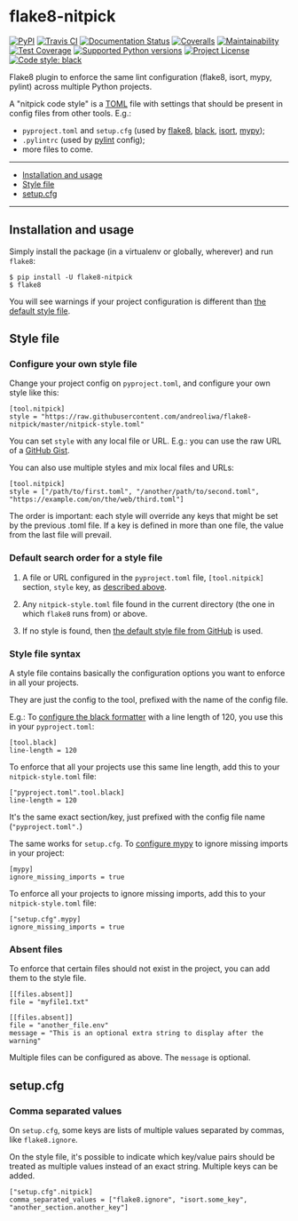 # flake8-nitpick

[![PyPI](https://img.shields.io/pypi/v/flake8-nitpick.svg)](https://pypi.python.org/pypi/flake8-nitpick)
[![Travis CI](https://travis-ci.com/andreoliwa/flake8-nitpick.svg?branch=master)](https://travis-ci.com/andreoliwa/flake8-nitpick)
[![Documentation Status](https://readthedocs.org/projects/flake8-nitpick/badge/?version=latest)](https://flake8-nitpick.readthedocs.io/en/latest/?badge=latest)
[![Coveralls](https://coveralls.io/repos/github/andreoliwa/flake8-nitpick/badge.svg?branch=master)](https://coveralls.io/github/andreoliwa/flake8-nitpick?branch=master)
[![Maintainability](https://api.codeclimate.com/v1/badges/901b4b62293cf7f2c4bc/maintainability)](https://codeclimate.com/github/andreoliwa/flake8-nitpick/maintainability)
[![Test Coverage](https://api.codeclimate.com/v1/badges/901b4b62293cf7f2c4bc/test_coverage)](https://codeclimate.com/github/andreoliwa/flake8-nitpick/test_coverage)
[![Supported Python versions](https://img.shields.io/pypi/pyversions/flake8-nitpick.svg)](https://pypi.org/project/flake8-nitpick/)
[![Project License](https://img.shields.io/pypi/l/flake8-nitpick.svg)](https://pypi.org/project/flake8-nitpick/)
[![Code style: black](https://img.shields.io/badge/code%20style-black-000000.svg)](https://github.com/ambv/black)

Flake8 plugin to enforce the same lint configuration (flake8, isort, mypy, pylint) across multiple Python projects.

A "nitpick code style" is a [TOML](https://github.com/toml-lang/toml) file with settings that should be present in config files from other tools. E.g.:

- `pyproject.toml` and `setup.cfg` (used by [flake8](http://flake8.pycqa.org/), [black](https://black.readthedocs.io/), [isort](https://isort.readthedocs.io/), [mypy](https://mypy.readthedocs.io/));
- `.pylintrc` (used by [pylint](https://pylint.readthedocs.io/) config);
- more files to come.

---

- [Installation and usage](#installation-and-usage)
- [Style file](#style-file)
- [setup.cfg](#setupcfg)

---

## Installation and usage

Simply install the package (in a virtualenv or globally, wherever) and run `flake8`:

    $ pip install -U flake8-nitpick
    $ flake8

You will see warnings if your project configuration is different than [the default style file](https://raw.githubusercontent.com/andreoliwa/flake8-nitpick/master/nitpick-style.toml).

## Style file

### Configure your own style file

Change your project config on `pyproject.toml`, and configure your own style like this:

    [tool.nitpick]
    style = "https://raw.githubusercontent.com/andreoliwa/flake8-nitpick/master/nitpick-style.toml"

You can set `style` with any local file or URL. E.g.: you can use the raw URL of a [GitHub Gist](https://gist.github.com).

You can also use multiple styles and mix local files and URLs:

    [tool.nitpick]
    style = ["/path/to/first.toml", "/another/path/to/second.toml", "https://example.com/on/the/web/third.toml"]

The order is important: each style will override any keys that might be set by the previous .toml file.
If a key is defined in more than one file, the value from the last file will prevail. 

### Default search order for a style file

1. A file or URL configured in the `pyproject.toml` file, `[tool.nitpick]` section, `style` key, as [described above](#configure-your-own-style-file).

2. Any `nitpick-style.toml` file found in the current directory (the one in which `flake8` runs from) or above.

3. If no style is found, then [the default style file from GitHub](https://raw.githubusercontent.com/andreoliwa/flake8-nitpick/master/nitpick-style.toml) is used.

### Style file syntax

A style file contains basically the configuration options you want to enforce in all your projects.

They are just the config to the tool, prefixed with the name of the config file.

E.g.: To [configure the black formatter](https://github.com/ambv/black#configuration-format) with a line length of 120, you use this in your `pyproject.toml`:

    [tool.black]
    line-length = 120

To enforce that all your projects use this same line length, add this to your `nitpick-style.toml` file:

    ["pyproject.toml".tool.black]
    line-length = 120

It's the same exact section/key, just prefixed with the config file name (`"pyproject.toml".`)

The same works for `setup.cfg`.
To [configure mypy](https://mypy.readthedocs.io/en/latest/config_file.html#config-file-format) to ignore missing imports in your project:

    [mypy]
    ignore_missing_imports = true

To enforce all your projects to ignore missing imports, add this to your `nitpick-style.toml` file:

    ["setup.cfg".mypy]
    ignore_missing_imports = true

### Absent files

To enforce that certain files should not exist in the project, you can add them to the style file.

    [[files.absent]]
    file = "myfile1.txt"

    [[files.absent]]
    file = "another_file.env"
    message = "This is an optional extra string to display after the warning"

Multiple files can be configured as above.
The `message` is optional.

## setup.cfg

### Comma separated values

On `setup.cfg`, some keys are lists of multiple values separated by commas, like `flake8.ignore`.

On the style file, it's possible to indicate which key/value pairs should be treated as multiple values instead of an exact string.
Multiple keys can be added.

    ["setup.cfg".nitpick]
    comma_separated_values = ["flake8.ignore", "isort.some_key", "another_section.another_key"]
